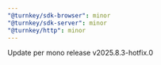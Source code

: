 ```yaml
---
"@turnkey/sdk-browser": minor
"@turnkey/sdk-server": minor
"@turnkey/http": minor
---
```


Update per mono release v2025.8.3-hotfix.0
